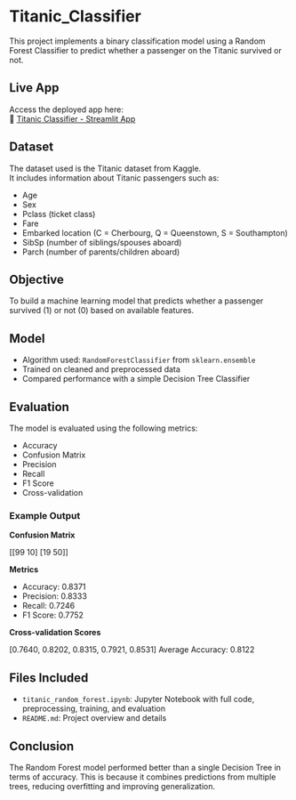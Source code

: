 # Titanic_Classifier

This project implements a binary classification model using a Random Forest Classifier to predict whether a passenger on the Titanic survived or not.

## Live App

Access the deployed app here:  
🔗 [Titanic Classifier - Streamlit App](https://titanicclassifier-ejfv8enxhitqtcprbhwrhw.streamlit.app/)

## Dataset

The dataset used is the Titanic dataset from Kaggle.  
It includes information about Titanic passengers such as:

- Age  
- Sex  
- Pclass (ticket class)  
- Fare  
- Embarked location (C = Cherbourg, Q = Queenstown, S = Southampton)  
- SibSp (number of siblings/spouses aboard)  
- Parch (number of parents/children aboard)

## Objective

To build a machine learning model that predicts whether a passenger survived (1) or not (0) based on available features.

## Model

- Algorithm used: `RandomForestClassifier` from `sklearn.ensemble`  
- Trained on cleaned and preprocessed data  
- Compared performance with a simple Decision Tree Classifier

## Evaluation

The model is evaluated using the following metrics:

- Accuracy  
- Confusion Matrix  
- Precision  
- Recall  
- F1 Score  
- Cross-validation

### Example Output

**Confusion Matrix**

[[99 10]
[19 50]]

**Metrics**

- Accuracy: 0.8371  
- Precision: 0.8333  
- Recall: 0.7246  
- F1 Score: 0.7752  

**Cross-validation Scores**

[0.7640, 0.8202, 0.8315, 0.7921, 0.8531] 
Average Accuracy: 0.8122

## Files Included

- `titanic_random_forest.ipynb`: Jupyter Notebook with full code, preprocessing, training, and evaluation  
- `README.md`: Project overview and details

## Conclusion

The Random Forest model performed better than a single Decision Tree in terms of accuracy. This is because it combines predictions from multiple trees, reducing overfitting and improving generalization.
